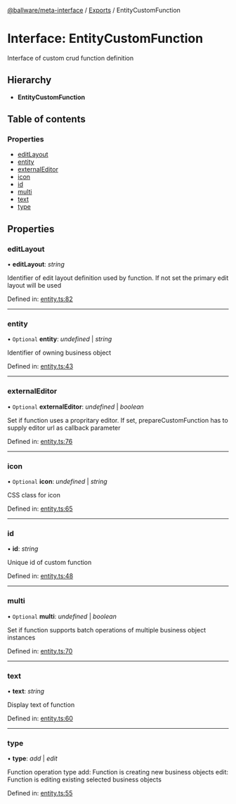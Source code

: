 [@ballware/meta-interface](../README.md) / [Exports](../modules.md) / EntityCustomFunction

# Interface: EntityCustomFunction

Interface of custom crud function definition

## Hierarchy

* **EntityCustomFunction**

## Table of contents

### Properties

- [editLayout](entitycustomfunction.md#editlayout)
- [entity](entitycustomfunction.md#entity)
- [externalEditor](entitycustomfunction.md#externaleditor)
- [icon](entitycustomfunction.md#icon)
- [id](entitycustomfunction.md#id)
- [multi](entitycustomfunction.md#multi)
- [text](entitycustomfunction.md#text)
- [type](entitycustomfunction.md#type)

## Properties

### editLayout

• **editLayout**: *string*

Identifier of edit layout definition used by function.
If not set the primary edit layout will be used

Defined in: [entity.ts:82](https://github.com/frankball/ballware-meta-interface/blob/157bdb2/src/entity.ts#L82)

___

### entity

• `Optional` **entity**: *undefined* \| *string*

Identifier of owning business object

Defined in: [entity.ts:43](https://github.com/frankball/ballware-meta-interface/blob/157bdb2/src/entity.ts#L43)

___

### externalEditor

• `Optional` **externalEditor**: *undefined* \| *boolean*

Set if function uses a propritary editor.
If set, prepareCustomFunction has to supply editor url as callback parameter

Defined in: [entity.ts:76](https://github.com/frankball/ballware-meta-interface/blob/157bdb2/src/entity.ts#L76)

___

### icon

• `Optional` **icon**: *undefined* \| *string*

CSS class for icon

Defined in: [entity.ts:65](https://github.com/frankball/ballware-meta-interface/blob/157bdb2/src/entity.ts#L65)

___

### id

• **id**: *string*

Unique id of custom function

Defined in: [entity.ts:48](https://github.com/frankball/ballware-meta-interface/blob/157bdb2/src/entity.ts#L48)

___

### multi

• `Optional` **multi**: *undefined* \| *boolean*

Set if function supports batch operations of multiple business object instances

Defined in: [entity.ts:70](https://github.com/frankball/ballware-meta-interface/blob/157bdb2/src/entity.ts#L70)

___

### text

• **text**: *string*

Display text of function

Defined in: [entity.ts:60](https://github.com/frankball/ballware-meta-interface/blob/157bdb2/src/entity.ts#L60)

___

### type

• **type**: *add* \| *edit*

Function operation type
add: Function is creating new business objects
edit: Function is editing existing selected business objects

Defined in: [entity.ts:55](https://github.com/frankball/ballware-meta-interface/blob/157bdb2/src/entity.ts#L55)
